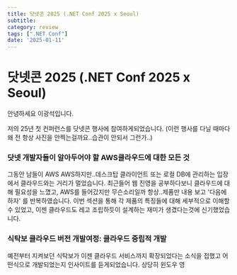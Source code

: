 ```yaml
---
title: 닷넷콘 2025 (.NET Conf 2025 x Seoul)
subtitle: 
category: review
tags: [".NET Conf"]
date: '2025-01-11'
---
```

# 닷넷콘 2025 (.NET Conf 2025 x Seoul)
안녕하세요 이광석입니다.

저의 25년 첫 컨퍼런스를 닷넷콘 행사에 참여하게되었습니다.
(이런 행사를 다닐 때마다 왜 전 항상 사진을 안찍는걸까요..습관이 안되서 그런가..)

### 닷넷 개발자들이 알아두어야 할 AWS클라우드에 대한 모든 것
그동안 남들이 AWS AWS하지만..데스크탑 클라이언트 또는 로컬 DB에 관리하는 입장에서 클라우드와는 거리가 멀었습니다. 
최근들어 웹 진영을 공부하다보니 클라우드에 대해 필요성을 느꼈고, AWS를 들어갔지만 무슨소리일까 항상..제품만 내용 보고 '다음에 하자' 를 반복하였습니다.
 이번 섹션을 통해 각 제품의 특징들에 대해 세부적으로 이해할 수 있었고, 이젠 클라우드도 레고 조립하듯이 설계하는 재미가 생겼다는것에 신기했었습니다.

 ### 식탁보 클라우드 버전 개발여정: 클라우드 중립적 개발
 예전부터 지켜보던 식탁보가 이젠 클라우드 서비스까지 확장되었다는 소식을 접했고 어떤식으로 개발되었는지 인사이트를 듣게되었습니다. 상당히 윈도우 영